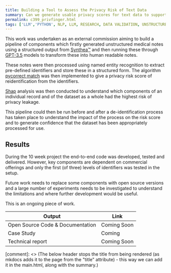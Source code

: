 ```yaml
---
title: Building a Tool to Assess the Privacy Risk of Text Data
summary: Can we generate usable privacy scores for text data to support understanding of privacy concerns and the anonymisation process
permalink: c399_privfinger.html
tags: ['LLM','PYTHON', NLP, LLM, RESEARCH, DATA VALIDATION, UNSTRUCTURED DATA, TEXT DATA, PYTHON, ON PAUSE, SYNTHETIC DATA]
---
```


This work was undertaken as an external commission aiming to build a pipeline of components which firstly generated unstructured medical notes using a structured output from [Synthea:tm:](https://github.com/synthetichealth/synthea) and then running these through [GPT-3.5](https://platform.openai.com/docs/models/gpt-3-5) models to transform these into human readable notes.

These notes were then processed using named entity recognition to extract pre-defined identifiers and store these in a structured form.  The algorithm [pycorrect match](https://github.com/computationalprivacy/pycorrectmatch) was then implemented to give a privacy risk score of reidentification from the identifiers.

[Shap](https://github.com/slundberg/shap) analysis was then conducted to understand which components of an individual record and of the dataset as a whole had the highest risk of privacy leakage.

This pipeline could then be run before and after a de-identification process has taken place to understand the impact of the process on the risk score and to generate confidence that the dataset has been appropriately processed for use.

## Results

During the 10 week project the end-to-end code was developed, tested and delivered.  However, key components are dependent on commercial offerings and only the first (of three) levels of identifiers was tested in the setup.

Future work needs to replace some components with open source versions and a large number of experiments needs to be investigated to understand the limitations and where further development would be useful.

This is an ongoing piece of work.

| Output | Link |
| ---- | ---- |
| Open Source Code & Documentation | Coming Soon |
| Case Study | Coming |
| Technical report | Coming Soon |

[comment]: <> (The below header stops the title from being rendered (as mkdocs adds it to the page from the "title" attribute) - this way we can add it in the main.html, along with the summary.)
#
